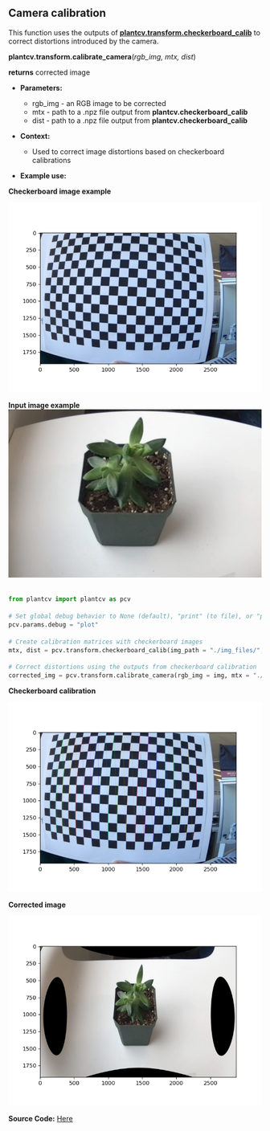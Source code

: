 ## Camera calibration

This function uses the outputs of [**plantcv.transform.checkerboard_calib**](transform_checkerboard_calibration.md) to correct distortions introduced by the camera.

**plantcv.transform.calibrate_camera**(*rgb_img, mtx, dist*)

**returns** corrected image

- **Parameters:**
    - rgb_img - an RGB image to be corrected
    - mtx - path to a .npz file output from **plantcv.checkerboard_calib**
    - dist - path to a .npz file output from **plantcv.checkerboard_calib**

- **Context:**
    - Used to correct image distortions based on checkerboard calibrations

- **Example use:**

**Checkerboard image example**

![Screenshot](img/documentation_images/transform_camera_calibration/checkerboard_example.png)

**Input image example**
![Screenshot](img/documentation_images/transform_camera_calibration/example_fisheye_plant.jpg)

```python

from plantcv import plantcv as pcv

# Set global debug behavior to None (default), "print" (to file), or "plot" (Jupyter Notebooks or X11)
pcv.params.debug = "plot"

# Create calibration matrices with checkerboard images
mtx, dist = pcv.transform.checkerboard_calib(img_path = "./img_files/", col_corners = 13, row_corners = 19, out_dir = "./output/")

# Correct distortions using the outputs from checkerboard calibration
corrected_img = pcv.transform.calibrate_camera(rgb_img = img, mtx = "./output/mtx.npz", dist = "./output/dist.npz")

```

**Checkerboard calibration**

![Screenshot](img/documentation_images/transform_camera_calibration/corners_registered_checkerboard.png)

**Corrected image**

![Screenshot](img/documentation_images/transform_camera_calibration/camera_calib_corrected.png)

**Source Code:** [Here](https://github.com/danforthcenter/plantcv/blob/main/plantcv/plantcv/transform/checkerboard_calib.py)
